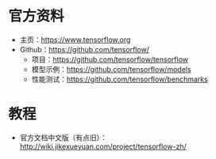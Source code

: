 # 官方资料
* 主页：https://www.tensorflow.org
* Github：https://github.com/tensorflow/
    * 项目：https://github.com/tensorflow/tensorflow
    * 模型示例：https://github.com/tensorflow/models
    * 性能测试：https://github.com/tensorflow/benchmarks

# 教程
* 官方文档中文版（有点旧）：http://wiki.jikexueyuan.com/project/tensorflow-zh/